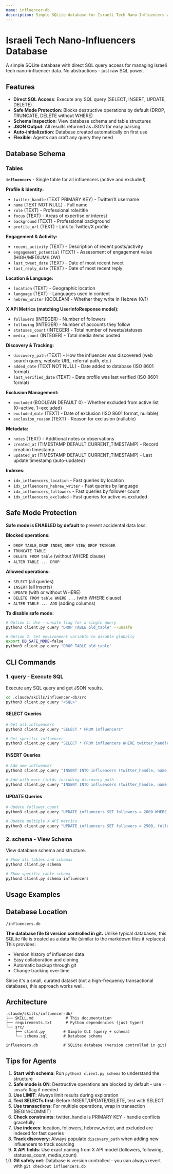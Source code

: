 ```yaml
---
name: influencer-db
description: Simple SQLite database for Israeli Tech Nano-Influencers with direct SQL query access. Execute any SQL query or inspect schema. Flexible and agent-friendly.
---
```


# Israeli Tech Nano-Influencers Database

A simple SQLite database with direct SQL query access for managing Israeli tech nano-influencer data. No abstractions - just raw SQL power.

## Features

- **Direct SQL Access**: Execute any SQL query (SELECT, INSERT, UPDATE, DELETE)
- **Safe Mode Protection**: Blocks destructive operations by default (DROP, TRUNCATE, DELETE without WHERE)
- **Schema Inspection**: View database schema and table structures
- **JSON Output**: All results returned as JSON for easy parsing
- **Auto-initialization**: Database created automatically on first use
- **Flexible**: Agents can craft any query they need

## Database Schema

### Tables

**`influencers`** - Single table for all influencers (active and excluded)

**Profile & Identity:**
- `twitter_handle` (TEXT PRIMARY KEY) - Twitter/X username
- `name` (TEXT NOT NULL) - Full name
- `role` (TEXT) - Professional role/title
- `focus` (TEXT) - Areas of expertise or interest
- `background` (TEXT) - Professional background
- `profile_url` (TEXT) - Link to Twitter/X profile

**Engagement & Activity:**
- `recent_activity` (TEXT) - Description of recent posts/activity
- `engagement_potential` (TEXT) - Assessment of engagement value (HIGH/MEDIUM/LOW)
- `last_tweet_date` (TEXT) - Date of most recent tweet
- `last_reply_date` (TEXT) - Date of most recent reply

**Location & Language:**
- `location` (TEXT) - Geographic location
- `language` (TEXT) - Languages used in content
- `hebrew_writer` (BOOLEAN) - Whether they write in Hebrew (0/1)

**X API Metrics (matching UserInfoResponse model):**
- `followers` (INTEGER) - Number of followers
- `following` (INTEGER) - Number of accounts they follow
- `statuses_count` (INTEGER) - Total number of tweets/statuses
- `media_count` (INTEGER) - Total media items posted

**Discovery & Tracking:**
- `discovery_path` (TEXT) - How the influencer was discovered (web search query, website URL, referral path, etc.)
- `added_date` (TEXT NOT NULL) - Date added to database (ISO 8601 format)
- `last_verified_date` (TEXT) - Date profile was last verified (ISO 8601 format)

**Exclusion Management:**
- `excluded` (BOOLEAN DEFAULT 0) - Whether excluded from active list (0=active, 1=excluded)
- `excluded_date` (TEXT) - Date of exclusion (ISO 8601 format, nullable)
- `exclusion_reason` (TEXT) - Reason for exclusion (nullable)

**Metadata:**
- `notes` (TEXT) - Additional notes or observations
- `created_at` (TIMESTAMP DEFAULT CURRENT_TIMESTAMP) - Record creation timestamp
- `updated_at` (TIMESTAMP DEFAULT CURRENT_TIMESTAMP) - Last update timestamp (auto-updated)

**Indexes:**
- `idx_influencers_location` - Fast queries by location
- `idx_influencers_hebrew_writer` - Fast queries by language
- `idx_influencers_followers` - Fast queries by follower count
- `idx_influencers_excluded` - Fast queries for active vs excluded

## Safe Mode Protection

**Safe mode is ENABLED by default** to prevent accidental data loss.

**Blocked operations:**
- `DROP TABLE`, `DROP INDEX`, `DROP VIEW`, `DROP TRIGGER`
- `TRUNCATE TABLE`
- `DELETE FROM table` (without WHERE clause)
- `ALTER TABLE ... DROP`

**Allowed operations:**
- `SELECT` (all queries)
- `INSERT` (all inserts)
- `UPDATE` (with or without WHERE)
- `DELETE FROM table WHERE ...` (with WHERE clause)
- `ALTER TABLE ... ADD` (adding columns)

**To disable safe mode:**

```bash
# Option 1: Use --unsafe flag for a single query
python3 client.py query "DROP TABLE old_table" --unsafe

# Option 2: Set environment variable to disable globally
export DB_SAFE_MODE=false
python3 client.py query "DROP TABLE old_table"
```

## CLI Commands

### 1. query - Execute SQL

Execute any SQL query and get JSON results.

```bash
cd .claude/skills/influencer-db/src
python3 client.py query "<SQL>"
```

#### SELECT Queries

```bash
# Get all influencers
python3 client.py query "SELECT * FROM influencers"

# Get specific influencer
python3 client.py query "SELECT * FROM influencers WHERE twitter_handle = 'oriSomething'"
```

#### INSERT Queries

```bash
# Add new influencer
python3 client.py query "INSERT INTO influencers (twitter_handle, name, location, followers, hebrew_writer, added_date, last_verified_date) VALUES ('test_user', 'Test User', 'Tel Aviv', 1500, 1, '2025-10-26', '2025-10-26')"

# Add with more fields including discovery path
python3 client.py query "INSERT INTO influencers (twitter_handle, name, role, focus, location, language, followers, following, statuses_count, media_count, hebrew_writer, engagement_potential, discovery_path, added_date) VALUES ('example', 'Example User', 'Developer', 'AI/ML', 'Israel', 'Hebrew, English', 2000, 500, 1500, 300, 1, 'HIGH', 'web search: Israeli AI developers', '2025-10-26')"
```

#### UPDATE Queries

```bash
# Update follower count
python3 client.py query "UPDATE influencers SET followers = 2000 WHERE twitter_handle = 'test_user'"

# Update multiple X API metrics
python3 client.py query "UPDATE influencers SET followers = 2500, following = 600, statuses_count = 2000, media_count = 400 WHERE twitter_handle = 'test_user'"
```

### 2. schema - View Schema

View database schema and structure.

```bash
# Show all tables and schemas
python3 client.py schema

# Show specific table schema
python3 client.py schema influencers
```

## Usage Examples

## Database Location

```
/influencers.db
```

**The database file IS version controlled in git.** Unlike typical databases, this SQLite file is treated as a data file (similar to the markdown files it replaces). This provides:
- Version history of influencer data
- Easy collaboration and cloning
- Automatic backup through git
- Change tracking over time

Since it's a small, curated dataset (not a high-frequency transactional database), this approach works well.

## Architecture

```
.claude/skills/influencer-db/
├── SKILL.md              # This documentation
├── requirements.txt      # Python dependencies (just typer)
└── src/
    ├── client.py        # Simple CLI (query + schema)
    └── schema.sql       # Database schema

influencers.db           # SQLite database (version controlled in git)
```

## Tips for Agents

1. **Start with schema**: Run `python3 client.py schema` to understand the structure
2. **Safe mode is ON**: Destructive operations are blocked by default - use `--unsafe` flag if needed
3. **Use LIMIT**: Always limit results during exploration
4. **Test SELECTs first**: Before INSERT/UPDATE/DELETE, test with SELECT
5. **Use transactions**: For multiple operations, wrap in transaction (BEGIN/COMMIT)
6. **Check constraints**: twitter_handle is PRIMARY KEY - handle conflicts gracefully
7. **Use indexes**: location, followers, hebrew_writer, and excluded are indexed for fast queries
8. **Track discovery**: Always populate `discovery_path` when adding new influencers to track sourcing
9. **X API fields**: Use exact naming from X API model (followers, following, statuses_count, media_count)
10. **Git safety net**: Database is version controlled - you can always revert with `git checkout influencers.db`
